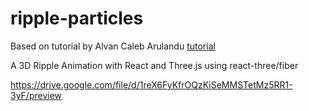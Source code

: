 # ripple-particles
Based on tutorial by Alvan Caleb Arulandu [tutorial](https://www.youtube.com/watch?v=wRmeFtRkF-8&t=18s)

A 3D Ripple Animation with React and Three.js using react-three/fiber

https://drive.google.com/file/d/1reX6FyKfrOQzKiSeMMSTetMz5RR1-3yF/preview